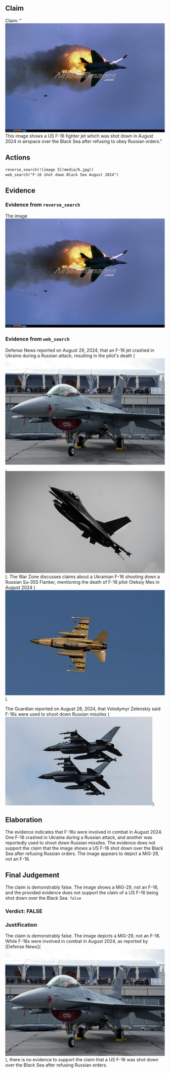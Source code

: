 ## Claim
Claim: "![image 5](media/6.jpg) This image shows a US F-16 fighter jet which was shot down in August 2024 in airspace over the Black Sea after refusing to obey Russian orders."

## Actions
```
reverse_search(![image 5](media/6.jpg))
web_search("F-16 shot down Black Sea August 2024")
```

## Evidence
### Evidence from `reverse_search`
The image ![image 5](media/6.jpg)

### Evidence from `web_search`
Defense News reported on August 29, 2024, that an F-16 jet crashed in Ukraine during a Russian attack, resulting in the pilot's death (![image 2853](media/2025-08-21_17-06-1755796012-682439.jpg), ![image 2852](media/2025-08-21_17-06-1755796010-799958.jpg)). The War Zone discusses claims about a Ukrainian F-16 shooting down a Russian Su-35S Flanker, mentioning the death of F-16 pilot Oleksiy Mes in August 2024 (![image 2865](media/2025-08-21_17-07-1755796037-802497.jpg)).

The Guardian reported on August 28, 2024, that Volodymyr Zelenskiy said F-16s were used to shoot down Russian missiles (![image 2868](media/2025-08-21_17-07-1755796054-854177.jpg)).


## Elaboration
The evidence indicates that F-16s were involved in combat in August 2024. One F-16 crashed in Ukraine during a Russian attack, and another was reportedly used to shoot down Russian missiles. The evidence does not support the claim that the image shows a US F-16 shot down over the Black Sea after refusing Russian orders. The image appears to depict a MiG-29, not an F-16.


## Final Judgement
The claim is demonstrably false. The image shows a MiG-29, not an F-16, and the provided evidence does not support the claim of a US F-16 being shot down over the Black Sea. `false`

### Verdict: FALSE

### Justification
The claim is demonstrably false. The image depicts a MiG-29, not an F-16. While F-16s were involved in combat in August 2024, as reported by [Defense News](![image 2853](media/2025-08-21_17-06-1755796012-682439.jpg)), there is no evidence to support the claim that a US F-16 was shot down over the Black Sea after refusing Russian orders.
